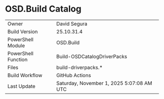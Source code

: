 ﻿# OSD.Build Catalog

| | |
|-|-|
| Owner | David Segura |
| Build Version | 25.10.31.4 |
| PowerShell Module | OSD.Build |
| PowerShell Function | Build-OSDCatalogDriverPacks |
| Files | build-driverpacks.* |
| Build Workflow | GitHub Actions |
| Last Update | Saturday, November 1, 2025 5:07:08 AM UTC |
